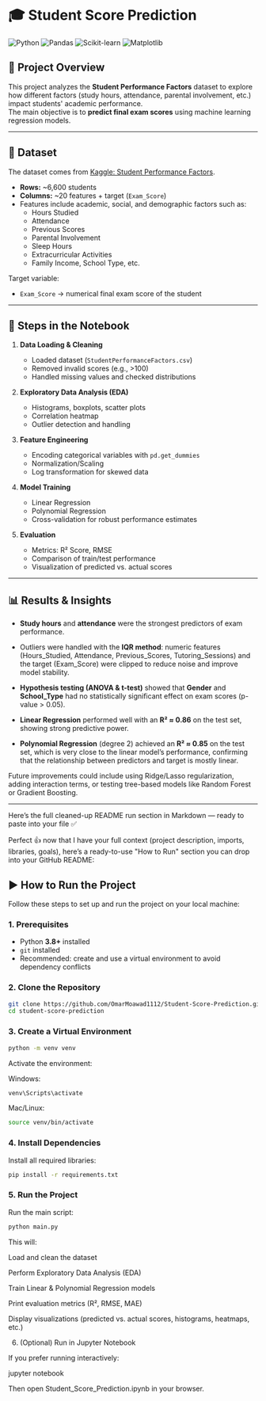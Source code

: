 # 🎓 Student Score Prediction

![Python](https://img.shields.io/badge/Python-3.9+-blue.svg)
![Pandas](https://img.shields.io/badge/Pandas-Data%20Analysis-yellow.svg)
![Scikit-learn](https://img.shields.io/badge/Scikit--learn-ML-orange.svg)
![Matplotlib](https://img.shields.io/badge/Matplotlib-Visualization-green.svg)

## 📌 Project Overview
This project analyzes the **Student Performance Factors** dataset to explore how different factors (study hours, attendance, parental involvement, etc.) impact students' academic performance.  
The main objective is to **predict final exam scores** using machine learning regression models.

---

## 📂 Dataset
The dataset comes from [Kaggle: Student Performance Factors](https://www.kaggle.com/datasets/lainguyn123/student-performance-factors).  

- **Rows:** ~6,600 students  
- **Columns:** ~20 features + target (`Exam_Score`)  
- Features include academic, social, and demographic factors such as:
  - Hours Studied  
  - Attendance  
  - Previous Scores  
  - Parental Involvement  
  - Sleep Hours  
  - Extracurricular Activities  
  - Family Income, School Type, etc.  

Target variable:  
- `Exam_Score` → numerical final exam score of the student  

---

## 🔑 Steps in the Notebook
1. **Data Loading & Cleaning**
   - Loaded dataset (`StudentPerformanceFactors.csv`)
   - Removed invalid scores (e.g., >100)
   - Handled missing values and checked distributions

2. **Exploratory Data Analysis (EDA)**
   - Histograms, boxplots, scatter plots
   - Correlation heatmap
   - Outlier detection and handling

3. **Feature Engineering**
   - Encoding categorical variables with `pd.get_dummies`
   - Normalization/Scaling
   - Log transformation for skewed data

4. **Model Training**
   - Linear Regression
   - Polynomial Regression
   - Cross-validation for robust performance estimates

5. **Evaluation**
   - Metrics: R² Score, RMSE
   - Comparison of train/test performance
   - Visualization of predicted vs. actual scores

---

## 📊 Results & Insights

- **Study hours** and **attendance**  were the strongest predictors of exam performance.

- Outliers were handled with the **IQR method**: numeric features (Hours_Studied, Attendance, Previous_Scores, Tutoring_Sessions) and the target (Exam_Score) were clipped to reduce noise and improve model stability.

- **Hypothesis testing (ANOVA & t-test)** showed that **Gender** and **School_Type** had no statistically significant effect on exam scores (p-value > 0.05).

- **Linear Regression** performed well with an **R² ≈ 0.86** on the test set, showing strong predictive power.

- **Polynomial Regression** (degree 2) achieved an **R² ≈ 0.85** on the test set, which is very close to the linear model’s performance, confirming that the relationship between predictors and target is mostly linear.

Future improvements could include using Ridge/Lasso regularization, adding interaction terms, or testing tree-based models like Random Forest or Gradient Boosting.
  
---

Here’s the full cleaned-up README run section in Markdown — ready to paste into your file ✅


Perfect 👍 now that I have your full context (project description, imports, libraries, goals), here’s a ready-to-use "How to Run" section you can drop into your GitHub README:

## ▶️ How to Run the Project

Follow these steps to set up and run the project on your local machine:

### 1. Prerequisites
- Python **3.8+** installed  
- `git` installed  
- Recommended: create and use a virtual environment to avoid dependency conflicts  

### 2. Clone the Repository
```bash
git clone https://github.com/OmarMoawad1112/Student-Score-Prediction.git
cd student-score-prediction
```

### 3. Create a Virtual Environment
```bash
python -m venv venv
```

Activate the environment:

Windows: 
```bash 
venv\Scripts\activate
```

Mac/Linux: 
```bash 
source venv/bin/activate
```

### 4. Install Dependencies

Install all required libraries:
```bash
pip install -r requirements.txt
```

### 5. Run the Project

Run the main script:
```bash
python main.py
```

This will:

Load and clean the dataset

Perform Exploratory Data Analysis (EDA)

Train Linear & Polynomial Regression models

Print evaluation metrics (R², RMSE, MAE)

Display visualizations (predicted vs. actual scores, histograms, heatmaps, etc.)

6. (Optional) Run in Jupyter Notebook

If you prefer running interactively:

jupyter notebook


Then open Student_Score_Prediction.ipynb in your browser.

